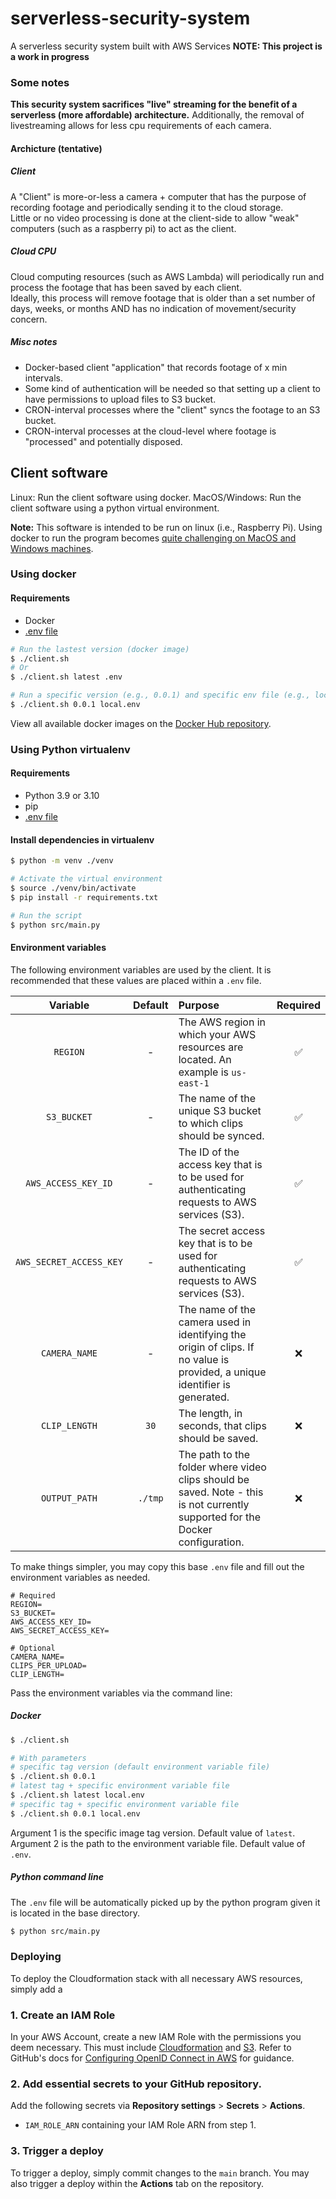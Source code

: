 # serverless-security-system
A serverless security system built with AWS Services
**NOTE: This project is a work in progress**

### Some notes
**This security system sacrifices "live" streaming for the benefit of a serverless (more affordable) architecture.** Additionally, the removal of livestreaming allows for less cpu requirements of each camera.

#### Archicture (tentative)

##### Client
A "Client" is more-or-less a camera + computer that has the purpose of recording footage and periodically sending it to the cloud storage. \
Little or no video processing is done at the client-side to allow "weak" computers (such as a raspberry pi) to act as the client.

##### Cloud CPU
Cloud computing resources (such as AWS Lambda) will periodically run and process the footage that has been saved by each client. \
Ideally, this process will remove footage that is older than a set number of days, weeks, or months AND has no indication of movement/security concern.

##### Misc notes
- Docker-based client "application" that records footage of x min intervals.
- Some kind of authentication will be needed so that setting up a client to have permissions to upload files to S3 bucket.
- CRON-interval processes where the "client" syncs the footage to an S3 bucket.
- CRON-interval processes at the cloud-level where footage is "processed" and potentially disposed.


## Client software
Linux: Run the client software using docker.
MacOS/Windows: Run the client software using a python virtual environment.

**Note:** This software is intended to be run on linux (i.e., Raspberry Pi). Using docker to run the program becomes [quite challenging on MacOS and Windows machines](https://medium.com/@jijupax/connect-the-webcam-to-docker-on-mac-or-windows-51d894c44468).

### Using docker
#### Requirements
- Docker
- [.env file](#environment-variables)

```bash
# Run the lastest version (docker image)
$ ./client.sh
# Or
$ ./client.sh latest .env

# Run a specific version (e.g., 0.0.1) and specific env file (e.g., local.env)
$ ./client.sh 0.0.1 local.env
```
View all available docker images on the [Docker Hub repository](https://hub.docker.com/repository/docker/caloverflow/security-system-client). 

### Using Python virtualenv
#### Requirements
- Python 3.9 or 3.10
- pip
- [.env file](#environment-variables)

#### Install dependencies in virtualenv
```bash
$ python -m venv ./venv

# Activate the virtual environment
$ source ./venv/bin/activate
$ pip install -r requirements.txt

# Run the script
$ python src/main.py
```

#### Environment variables
The following environment variables are used by the client. It is recommended that these values are placed within a `.env` file.

| Variable | Default | Purpose | Required |
| :-: | :-: | :-- | :-: |
| `REGION` | - | The AWS region in which your AWS resources are located. An example is `us-east-1` | ✅ |
| `S3_BUCKET` | - | The name of the unique S3 bucket to which clips should be synced. | ✅ |
| `AWS_ACCESS_KEY_ID` | - | The ID of the access key that is to be used for authenticating requests to AWS services (S3). | ✅ |
| `AWS_SECRET_ACCESS_KEY` | - | The secret access key that is to be used for authenticating requests to AWS services (S3). | ✅ |
| `CAMERA_NAME` | - | The name of the camera used in identifying the origin of clips. If no value is provided, a unique identifier is generated. | ❌ |
| `CLIP_LENGTH` | `30` | The length, in seconds, that clips should be saved. | ❌ |
| `OUTPUT_PATH` | `./tmp` | The path to the folder where video clips should be saved. Note - this is not currently supported for the Docker configuration. | ❌ |

To make things simpler, you may copy this base `.env` file and fill out the environment variables as needed.
```
# Required
REGION=
S3_BUCKET=
AWS_ACCESS_KEY_ID=
AWS_SECRET_ACCESS_KEY=

# Optional
CAMERA_NAME=
CLIPS_PER_UPLOAD=
CLIP_LENGTH=
```

Pass the environment variables via the command line:
##### Docker

```bash
$ ./client.sh 

# With parameters
# specific tag version (default environment variable file)
$ ./client.sh 0.0.1
# latest tag + specific environment variable file
$ ./client.sh latest local.env
# specific tag + specific environment variable file
$ ./client.sh 0.0.1 local.env
```
Argument 1 is the specific image tag version. Default value of `latest`. \
Argument 2 is the path to the environment variable file. Default value of `.env`.

##### Python command line
The `.env` file will be automatically picked up by the python program given it is located in the base directory.
```bash
$ python src/main.py
```


### Deploying
To deploy the Cloudformation stack with all necessary AWS resources, simply add a
### 1. Create an IAM Role
In your AWS Account, create a new IAM Role with the permissions you deem necessary. This must include [Cloudformation](https://aws.amazon.com/cloudformation/) and [S3](https://aws.amazon.com/ec2/). Refer to GitHub's docs for [Configuring OpenID Connect in AWS](https://docs.github.com/en/actions/deployment/security-hardening-your-deployments/configuring-openid-connect-in-amazon-web-services) for guidance.

### 2. Add essential secrets to your GitHub repository.

Add the following secrets via **Repository settings** > **Secrets** > **Actions**.

  - `IAM_ROLE_ARN` containing your IAM Role ARN from step 1.

### 3. Trigger a deploy
To trigger a deploy, simply commit changes to the `main` branch. You may also trigger a deploy within the **Actions** tab on the repository.

